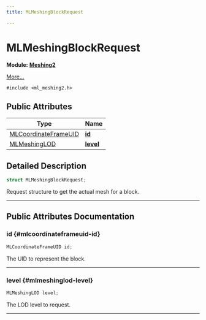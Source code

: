 ```yaml
---
title: MLMeshingBlockRequest

---
```


# MLMeshingBlockRequest

**Module:** **[Meshing2](/api-ref/api/Modules/group___meshing2/group___meshing2.md)**



 [More...](#detailed-description)


`#include <ml_meshing2.h>`

## Public Attributes

| Type           | Name           |
| -------------- | -------------- |
| [MLCoordinateFrameUID](/api-ref/api/Modules/group___perception/struct_m_l_coordinate_frame_u_i_d.md) | **[id](/api-ref/api/Modules/group___meshing2/struct_m_l_meshing_block_request.md#mlcoordinateframeuid-id)**  |
| [MLMeshingLOD](/api-ref/api/Modules/group___meshing2/group___meshing2.md#enums-mlmeshinglod) | **[level](/api-ref/api/Modules/group___meshing2/struct_m_l_meshing_block_request.md#mlmeshinglod-level)**  |

## Detailed Description

```cpp
struct MLMeshingBlockRequest;
```


Request structure to get the actual mesh for a block. 





-----------
## Public Attributes Documentation

### id {#mlcoordinateframeuid-id}

```cpp
MLCoordinateFrameUID id;
```


The UID to represent the block. 





-----------

### level {#mlmeshinglod-level}

```cpp
MLMeshingLOD level;
```


The LOD level to request. 





-----------

